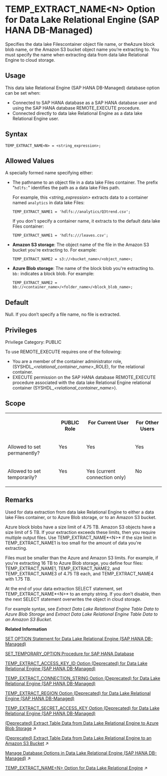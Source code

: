 <!-- loio1f0b3e1f87c948fd881490465f5eea24 -->

# TEMP\_EXTRACT\_NAME<N\> Option for Data Lake Relational Engine \(SAP HANA DB-Managed\)

Specifies the data lake Filescontainer object file name, or theAzure block blob name, or the Amazon S3 bucket object name you’re extracting to. You must specify the name when extracting data from data lake Relational Engine to cloud storage.



<a name="loio1f0b3e1f87c948fd881490465f5eea24__section_dzz_4jj_kyb"/>

## Usage

This data lake Relational Engine \(SAP HANA DB-Managed\) database option can be set when:

-   Connected to SAP HANA database as a SAP HANA database user and using the SAP HANA database REMOTE\_EXECUTE procedure.
-   Connected directly to data lake Relational Engine as a data lake Relational Engine user.



<a name="loio1f0b3e1f87c948fd881490465f5eea24__section_phl_kzl_2xb"/>

## Syntax

```
TEMP_EXTRACT_NAME<N> = <string_expression>;
```



<a name="loio1f0b3e1f87c948fd881490465f5eea24__section_kwq_gzh_mrb"/>

## Allowed Values

A specially formed name specifying either:

-   The pathname to an object file in a data lake Files container. The prefix "`hdlfs:`" identifies the path as a data lake Files path.

    For example, this *<string\_expression\>* extracts data to a container named `analytics` in data lake Files:

    ```
    TEMP_EXTRACT_NAME1 = 'hdlfs://analytics/Q3trend.csv';
    ```

    If you don't specify a container name, it extracts to the default data lake Files container:

    ```
    TEMP_EXTRACT_NAME1 = 'hdlfs:///leaves.csv';
    ```

-   **Amazon S3 storage**: The object name of the file in the Amazon S3 bucket you're extracting to. For example:

    ```
    TEMP_EXTRACT_NAME2 = s3://<bucket_name>/<object_name>;
    ```

-   **Azure Blob storage**: The name of the block blob you're extracting to. `bb:` indicates a block blob. For example:

    ```
    TEMP_EXTRACT_NAME2 = bb://<container_name>/<folder_name>/<block_blob_name>;
    ```




<a name="loio1f0b3e1f87c948fd881490465f5eea24__section_tjr_lzl_2xb"/>

## Default

Null. If you don’t specify a file name, no file is extracted.



<a name="loio1f0b3e1f87c948fd881490465f5eea24__section_k3c_gxb_3qb"/>

## Privileges

Privilege Category: PUBLIC

To use REMOTE\_EXECUTE requires one of the following:

-   You are a member of the container administrator role, \(SYSHDL\_*<relational\_container\_name\>*\_ROLE\), for the relational container.
-   EXECUTE permission on the SAP HANA database REMOTE\_EXECUTE procedure associated with the data lake Relational Engine relational container \(SYSHDL\_*<relational\_container\_name\>*\).



<a name="loio1f0b3e1f87c948fd881490465f5eea24__section_mvv_mzl_2xb"/>

## Scope


<table>
<tr>
<th valign="top">

 

</th>
<th valign="top">

PUBLIC Role

</th>
<th valign="top">

For Current User

</th>
<th valign="top">

For Other Users

</th>
</tr>
<tr>
<td valign="top">

Allowed to set permanently?

</td>
<td valign="top">

Yes

</td>
<td valign="top">

Yes

</td>
<td valign="top">

Yes

</td>
</tr>
<tr>
<td valign="top">

Allowed to set temporarily?

</td>
<td valign="top">

Yes

</td>
<td valign="top">

Yes \(current connection only\)

</td>
<td valign="top">

No

</td>
</tr>
</table>



<a name="loio1f0b3e1f87c948fd881490465f5eea24__section_qdz_nzl_2xb"/>

## Remarks

Used for data extraction from data lake Relational Engine to either a data lake Files container, or to Azure Blob storage, or to an Amazon S3 bucket.

Azure block blobs have a size limit of 4.75 TB. Amazon S3 objects have a size limit of 5 TB. If your extraction exceeds these limits, then you require multiple output files. Use TEMP\_EXTRACT\_NAME*<N\>* if the size limit in TEMP\_EXTRACT\_NAME1 is too small for the amount of data you're extracting.

Files must be smaller than the Azure and Amazon S3 limits. For example, if you're extracting 16 TB to Azure Blob storage, you define four files: TEMP\_EXTRACT\_NAME1, TEMP\_EXTRACT\_NAME2, and TEMP\_EXTRACT\_NAME3 of 4.75 TB each, and TEMP\_EXTRACT\_NAME4 with 1.75 TB.

At the end of your data extraction SELECT statement, set TEMP\_EXTRACT\_NAME*<N\>* to an empty string. If you don't disable, then the next SELECT statement overwrites the object in cloud storage.

For example syntax, see *Extract Data Lake Relational Engine Table Data to Azure Blob Storage* and *Extract Data Lake Relational Engine Table Data to an Amazon S3 Bucket*.

**Related Information**  


[SET OPTION Statement for Data Lake Relational Engine \(SAP HANA DB-Managed\)](../030-sql-statements/set-option-statement-for-data-lake-relational-engine-sap-hana-db-managed-84a37a4.md "Changes options that affect the behavior of the database and its compatibility with Transact-SQL. Setting the value of an option can change the behavior for all users or an individual user, in either a temporary or permanent scope.")

[SET\_TEMPORARY\_OPTION Procedure for SAP HANA Database](../080-sap-hana-database-for-data-lake-relational-engine/set-temporary-option-procedure-for-sap-hana-database-abcd703.md "Grant database options temporarily for the current connection only on a data lake Relational Engine relational container.")

[TEMP\_EXTRACT\_ACCESS\_KEY\_ID Option \(Deprecated\) for Data Lake Relational Engine \(SAP HANA DB-Managed\)](temp-extract-access-key-id-option-deprecated-for-data-lake-relational-engine-sap-hana-db-22fc37e.md "Supplies the AWS access key. You must specify the access key when extracting data from data lake Relational Engine to an Amazon S3 bucket.")

[TEMP\_EXTRACT\_CONNECTION\_STRING Option \(Deprecated\) for Data Lake Relational Engine \(SAP HANA DB-Managed\)](temp-extract-connection-string-option-deprecated-for-data-lake-relational-engine-sap-hana-102fce6.md "Specifies the connection string of your Azure storage account.")

[TEMP\_EXTRACT\_REGION Option \(Deprecated\) for Data Lake Relational Engine \(SAP HANA DB-Managed\)](temp-extract-region-option-deprecated-for-data-lake-relational-engine-sap-hana-db-managed-38858a2.md "Specifies the AWS region where your Amazon S3 bucket resides. You must specify the region when extracting data from the Amazon S3 bucket.")

[TEMP\_EXTRACT\_SECRET\_ACCESS\_KEY Option \(Deprecated\) for Data Lake Relational Engine \(SAP HANA DB-Managed\)](temp-extract-secret-access-key-option-deprecated-for-data-lake-relational-engine-sap-hana-64f7adf.md "Supplies the AWS secret access key. You must specify the secret access key when extracting data from data lake Relational Engine to an Amazon S3 bucket.")

[(Deprecated) Extract Table Data from Data Lake Relational Engine to Azure Blob Storage](https://help.sap.com/viewer/a8942f1c84f2101594aad09c82c80aea/2023_4_QRC/en-US/72f882141a704328a7ff18c7b0b1914e.html "Use data lake Relational Engine TEMP_EXTRACT database options in your extraction query to extract data lake Relational Engine data to one or more block blobs in an Azure storage account container.") :arrow_upper_right:

[(Deprecated) Extract Table Data from Data Lake Relational Engine to an Amazon S3 Bucket](https://help.sap.com/viewer/a8942f1c84f2101594aad09c82c80aea/2023_4_QRC/en-US/5389c53044504f4b9c5865c8f9366ebe.html "Use data lake Relational Engine TEMP_EXTRACT database options in your extraction query to extract data lake Relational Engine data to one or more objects in an Amazon S3 bucket.") :arrow_upper_right:

[Manage Database Options in Data Lake Relational Engine (SAP HANA DB-Managed)](https://help.sap.com/viewer/9220e7fec0fe4503b5c5a6e21d584e63/2023_4_QRC/en-US/964f12eb2961478b8205f5bfd8ee2ec6.html "Data lake Relational Engine database options are configurable settings that change the way the data lake Relational Engine instance behaves or performs.") :arrow_upper_right:

[TEMP_EXTRACT_NAME&lt;N&gt; Option for Data Lake Relational Engine](https://help.sap.com/viewer/19b3964099384f178ad08f2d348232a9/2023_4_QRC/en-US/a65dd19984f21015ae79a8e590956ad0.html "Specifies the data lake Filescontainer object file name, or theAzure block blob name, or the Amazon S3 bucket object name you’re extracting to. You must specify the name when extracting data from data lake Relational Engine to cloud storage.") :arrow_upper_right:

